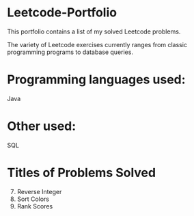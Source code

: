# Leetcode-Portfolio

This portfolio contains a list of my solved Leetcode problems. 

The variety of Leetcode exercises currently ranges from classic programming programs to database queries.

# Programming languages used:
Java

# Other used:
SQL

# Titles of Problems Solved 
7. Reverse Integer
75. Sort Colors
178. Rank Scores
